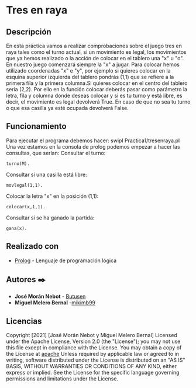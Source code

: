 # Tres en raya

## Descripción
En esta práctica vamos a realizar comprobaciones sobre el juego tres en raya tales como el turno actual, si un movimiento es legal, los movimientos que ya hemos realizado o la acción de colocar en el tablero una "x" u "o". 
En nuestro juego comenzará siempre la "x" a jugar. Para colocar hemos utilizado coordenadas "x" e "y", por ejemplo si quieres colocar en la esquina superior izquierda del tablero pondrás (1,1) que se refiere a la primera fila y la primera columna.Si quieres colocar en el centro del tablero sería (2,2). Por ello en la función colocar deberás pasar como parámetro la letra, fila y columna donde deseas colocar y si es tu turno y está libre, es decir, el movimiento es legal devolverá True. En caso de que no sea tu turno o que esa casilla ya esté ocupada devolverá False.  
## Funcionamiento
Para ejecutar el programa debemos hacer:
	swipl Practica1/tresenraya.pl 
Una vez estamos en la consola de prolog podemos empezar a hacer las consultas, que serían:
Consultar el turno:	
```
turno(M).
```
Consultar si una casilla está libre:	
```
movlegal(1,1).
```
Colocar la letra "x" en la posición (1,1):
```	
colocar(x,1,1).
```
Consultar si se ha ganado la partida:
```
gana(x).
```
## Realizado con 

* [Prolog](https://www.swi-prolog.org) - Lenguaje de programación lógica

## Autores ✒️

* **José Morán Nebot** - [Butusen](https://github.com/Butusen)
* **Miguel Melero Bernal** -[mikimb99](https://github.com/mikimb99)

## Licencias 

Copyright [2021] [José Morán Nebot y Miguel Melero Bernal]
Licensed under the Apache License, Version 2.0 (the "License");
you may not use this file except in compliance with the License.
You may obtain a copy of the License at
[apache](http://www.apache.org/licenses/LICENSE-2.0)
Unless required by applicable law or agreed to in writing, software
distributed under the License is distributed on an "AS IS" BASIS,
WITHOUT WARRANTIES OR CONDITIONS OF ANY KIND, either express or implied.
See the License for the specific language governing permissions and
limitations under the License.
